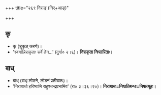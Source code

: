 +++
title="२६९ निराङ् (निर्+आङ्)"

+++

## कृ
- कृ (डुकृञ् करणे)।
- 'स्वर्गान्निराकृताः सर्वे तेन…' (दुर्गा० २।६)। **निराकृता निःसारिताः।**

## बाध्
- बाध् (बाधृ लोडने, लोडनं प्रतीघातः)।
- 'निराबाधो हरिष्यामि राहुश्चन्द्रप्रभामिव' (रा० ३।३६।२०)। **निराबाधः=निष्प्रतिबन्धः=निष्प्रत्यूहः।**
